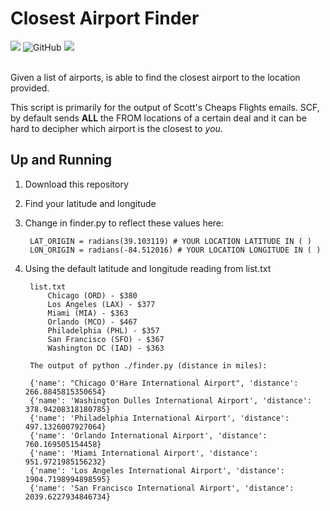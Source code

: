 # Closest Airport Finder
![](https://img.shields.io/badge/dependencies-0-brightgreen.svg) ![GitHub](https://img.shields.io/github/license/temannin/ClosestAirportFinder.svg) ![](https://img.shields.io/badge/python-3.7-blue.svg)<br><br>

Given a list of airports, is able to find the closest airport to the location provided.

This script is primarily for the output of Scott's Cheaps Flights emails. SCF, by default sends **ALL** the FROM locations of a certain deal and it can be hard to decipher which airport is the closest to *you*. 

## Up and Running
1. Download this repository
2. Find your latitude and longitude
3. Change in finder.py to reflect these values here:

        LAT_ORIGIN = radians(39.103119) # YOUR LOCATION LATITUDE IN ( )
        LON_ORIGIN = radians(-84.512016) # YOUR LOCATION LONGITUDE IN ( )
4. Using the default latitude and longitude reading from list.txt

        list.txt
            Chicago (ORD) - $380
            Los Angeles (LAX) - $377
            Miami (MIA) - $363
            Orlando (MCO) - $467
            Philadelphia (PHL) - $357
            San Francisco (SFO) - $367
            Washington DC (IAD) - $363

        The output of python ./finder.py (distance in miles):

        {'name': "Chicago O'Hare International Airport", 'distance': 266.8845815350654}
        {'name': 'Washington Dulles International Airport', 'distance': 378.94208318180785}
        {'name': 'Philadelphia International Airport', 'distance': 497.1326007927064}
        {'name': 'Orlando International Airport', 'distance': 760.169505154458}
        {'name': 'Miami International Airport', 'distance': 951.9721985156232}
        {'name': 'Los Angeles International Airport', 'distance': 1904.7198994898595}
        {'name': 'San Francisco International Airport', 'distance': 2039.6227934846734}
